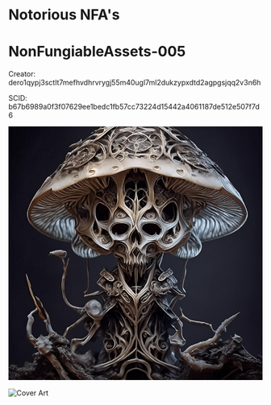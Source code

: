 # Notorious NFA's

# NonFungiableAssets-005

Creator: dero1qypj3sctlt7mefhvdhrvrygj55m40ugl7ml2dukzypxdtd2agpgsjqq2v3n6h

SCID: b67b6989a0f3f07629ee1bedc1fb57cc73224d15442a4061187de512e507f7d6

![Cover Art](https://github.com/Notoriousjoshyb/NonFungiableAssets-005/blob/main/NonFungiableAssets-005-IC.png?raw=true)


![Cover Art](https://github.com/Notoriousjoshyb/NonFungiableAssets-005/blob/main/NonFungiableAssets-CA.png?raw=true)
